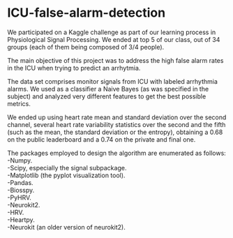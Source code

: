 # ICU-false-alarm-detection

We participated on a Kaggle challenge as part of our learning process in Physiological Signal Processing. 
We ended at top 5 of our class, out of 34 groups (each of them being composed of 3/4 people).

The main objective of this project was to address the high false alarm rates in the ICU when trying
to predict an arrhytmia.

The data set comprises monitor signals from ICU with labeled arrhythmia alarms.
We used as a classifier a Naive Bayes (as was specified in the subject) and analyzed very 
different features to get the best possible metrics.

We ended up using heart rate mean and standard deviation over the second channel,
several heart rate variability statistics over the second and the fifth (such as
the mean, the standard deviation or the entropy), obtaining a 0.68 on the public leaderboard
and a 0.74 on the private and final one.

The packages employed to design the algorithm are enumerated as follows:
-Numpy.   
-Scipy, especially the signal subpackage.     
-Matplotlib (the pyplot visualization tool).   
-Pandas.    
-Biosspy.   
-PyHRV.   
-Neurokit2.    
-HRV.   
-Heartpy.   
-Neurokit (an older version of neurokit2).   

